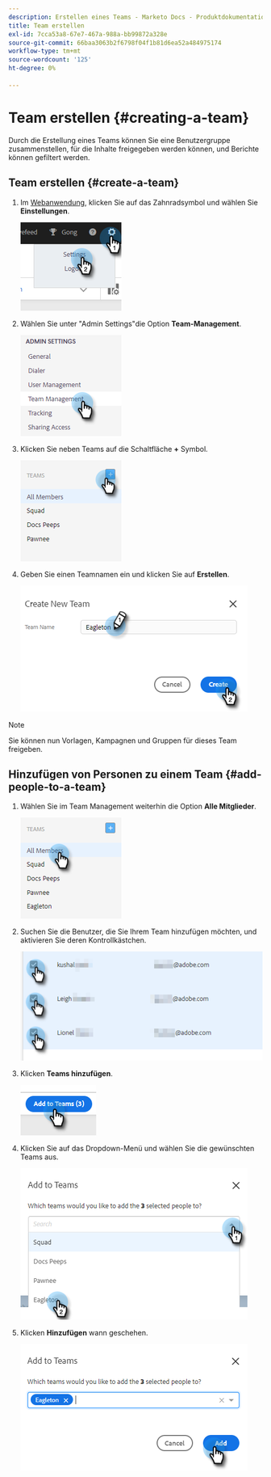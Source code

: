 ```yaml
---
description: Erstellen eines Teams - Marketo Docs - Produktdokumentation
title: Team erstellen
exl-id: 7cca53a8-67e7-467a-988a-bb99872a328e
source-git-commit: 66baa3063b2f6798f04f1b81d6ea52a484975174
workflow-type: tm+mt
source-wordcount: '125'
ht-degree: 0%

---
```


# Team erstellen {#creating-a-team}

Durch die Erstellung eines Teams können Sie eine Benutzergruppe zusammenstellen, für die Inhalte freigegeben werden können, und Berichte können gefiltert werden.

## Team erstellen {#create-a-team}

1. Im [Webanwendung](https://toutapp.com/login), klicken Sie auf das Zahnradsymbol und wählen Sie **Einstellungen**.

   ![](assets/creating-a-team-1.png)

1. Wählen Sie unter &quot;Admin Settings&quot;die Option **Team-Management**.

   ![](assets/creating-a-team-2.png)

1. Klicken Sie neben Teams auf die Schaltfläche **+** Symbol.

   ![](assets/creating-a-team-3.png)

1. Geben Sie einen Teamnamen ein und klicken Sie auf **Erstellen**.

   ![](assets/creating-a-team-4.png)

>[!NOTE]
>
>Sie können nun Vorlagen, Kampagnen und Gruppen für dieses Team freigeben.

## Hinzufügen von Personen zu einem Team {#add-people-to-a-team}

1. Wählen Sie im Team Management weiterhin die Option **Alle Mitglieder**.

   ![](assets/creating-a-team-5.png)

1. Suchen Sie die Benutzer, die Sie Ihrem Team hinzufügen möchten, und aktivieren Sie deren Kontrollkästchen.

   ![](assets/creating-a-team-6.png)

1. Klicken **Teams hinzufügen**.

   ![](assets/creating-a-team-7.png)

1. Klicken Sie auf das Dropdown-Menü und wählen Sie die gewünschten Teams aus.

   ![](assets/creating-a-team-8.png)

1. Klicken **Hinzufügen** wann geschehen.

   ![](assets/creating-a-team-9.png)
